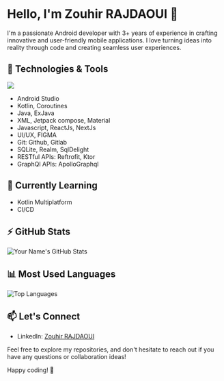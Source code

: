 # Hello, I'm Zouhir RAJDAOUI 👋

I'm a passionate Android developer with 3+ years of experience in crafting innovative and user-friendly mobile applications. I love turning ideas into reality through code and creating seamless user experiences.

## 🔧 Technologies & Tools

<div align="left">
  <a href="#">
    <img src="https://skillicons.dev/icons?i=kotlin,java,javascript,react,next,androidstudio,figma,vscode,git,github,gitlab,postman&theme=dark" />
  </a>
 
</div>


- Android Studio
- Kotlin, Coroutines
- Java, ExJava
- XML, Jetpack compose, Material
- Javascript, ReactJs, NextJs
- UI/UX, FIGMA
- Git: Github, Gitlab
- SQLite, Realm, SqlDelight
- RESTful APIs: Reftrofit, Ktor
- GraphQl APIs: ApolloGraphql 

## 🌱 Currently Learning

- Kotlin Multiplatform
- CI/CD

## ⚡ GitHub Stats

![Your Name's GitHub Stats](https://github-readme-stats.vercel.app/api?username=zouhir96&show_icons=true&count_private=true&hide=issues,prs&theme=radical&include_all_commits=true)

## 📊 Most Used Languages

![Top Languages](https://github-readme-stats.vercel.app/api/top-langs/?username=zouhir96&layout=compact&theme=radical)

## 📫 Let's Connect

- LinkedIn: [Zouhir RAJDAOUI](https://www.linkedin.com/in/rajdaouizouhir/)

Feel free to explore my repositories, and don't hesitate to reach out if you have any questions or collaboration ideas!

Happy coding! 🚀

